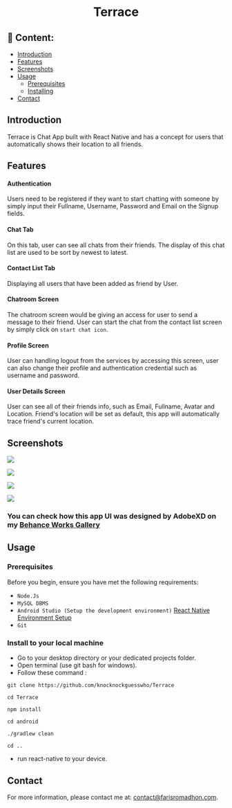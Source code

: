 # <p align="center">Terrace</p>


## :memo: Content:

- [Introduction](https://github.com/knocknockguesswho/Terrace#introduction)
- [Features](https://github.com/knocknockguesswho/Terrace#features)
- [Screenshots](https://github.com/knocknockguesswho/Terrace#screenshots)
- [Usage](https://github.com/knocknockguesswho/Terrace#usage)
  - [Prerequisites](https://github.com/knocknockguesswho/Terrace#prerequisites)
  - [Installing](https://github.com/knocknockguesswho/Terrace#install-to-your-local-machine)
- [Contact](https://github.com/knocknockguesswho/Terrace#contact)

## Introduction

Terrace is Chat App built with React Native and has a concept for users that automatically shows their location to all friends.

## Features

#### Authentication

Users need to be registered if they want to start chatting with someone by simply input their Fullname, Username, Password and Email on the Signup fields.

#### Chat Tab

On this tab, user can see all chats from their friends. The display of this chat list are used to be sort by newest to latest.


#### Contact List Tab

Displaying all users that have been added as friend by User.

#### Chatroom Screen

The chatroom screen would be giving an access for user to send a message to their friend. User can start the chat from the contact list screen by simply click on `start chat icon`.


#### Profile Screen

User can handling logout from the services by accessing this screen, user can also change their profile and authentication credential such as username and password.

#### User Details Screen

User can see all of their friends info, such as Email, Fullname, Avatar and Location. Friend's location will be set as default, this app will automatically trace friend's current location.

## Screenshots

![](https://i.imgur.com/XWATcBm.png)

![](https://i.imgur.com/IjUBHYk.png)

![](https://i.imgur.com/tijLo3I.png)

![](https://i.imgur.com/ebPfMr5.png)

### You can check how this app UI was designed by AdobeXD on my [Behance Works Gallery](https://www.behance.net/gallery/103777647/Terrace-Mobile-App-UI-Design)

## Usage

### Prerequisites

Before you begin, ensure you have met the following requirements:

- `Node.Js`
- `MySQL DBMS`
- `Android Studio (Setup the development environment)`
[React Native Environment Setup](https://reactnative.dev/docs/environment-setup)
- `Git`

### Install to your local machine

- Go to your desktop directory or your dedicated projects folder.
- Open terminal (use git bash for windows).
- Follow these command :

 `git clone https://github.com/knocknockguesswho/Terrace`
 
 `cd Terrace`
 
 `npm install`
 
 `cd android`
 
 `./gradlew clean`
 
 `cd ..`
  
- run react-native to your device.


## Contact

For more information, please contact me at:
<contact@farisromadhon.com>.
